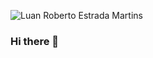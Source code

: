 ![Luan Roberto Estrada Martins](https://wallpaperhd.wiki/wp-content/uploads/hd-backgrounds-abstract-wallpaper.wiki-3d-abstract-wallpaper-free-download-pic-wpe008342.jpg)

### Hi there 👋

<!--
**luanrem/luanrem** is a ✨ _special_ ✨ repository because its `README.md` (this file) appears on your GitHub profile.

Here are some ideas to get you started:

- 🔭 I’m currently working on ...
- 🌱 I’m currently learning ...
- 👯 I’m looking to collaborate on ...
- 🤔 I’m looking for help with ...
- 💬 Ask me about ...
- 📫 How to reach me: ...
- 😄 Pronouns: ...
- ⚡ Fun fact: ...
-->
